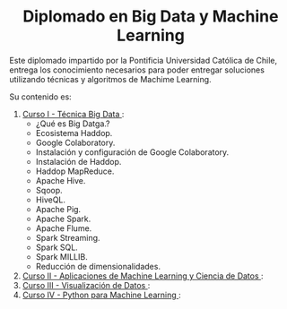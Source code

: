 <h1 align="center">Diplomado en Big Data y Machine Learning</h1>
<p>Este diplomado impartido por la Pontificia Universidad Católica de Chile, entrega los conocimiento necesarios para poder entregar soluciones utilizando técnicas y algoritmos de Machime Learning.</p>
<p>Su contenido es:</p>
<p>
  <ol>
    <li>
      <a href="https://github.com/mlevicoy/diplomado-data-science/blob/main/Resumen%20Curso%20I.pdf">
        Curso I - Técnica Big Data
      </a>:
      <ul>
        <li>¿Qué es Big Datga.?</li>
        <li>Ecosistema Haddop.</li>
        <li>Google Colaboratory.</li>
        <li>Instalación y configuración de Google Colaboratory.</li>
        <li>Instalación de Haddop.</li>
        <li>Haddop MapReduce.</li>
        <li>Apache Hive.</li>
        <li>Sqoop.</li>
        <li>HiveQL.</li>
        <li>Apache Pig.</li>
        <li>Apache Spark.</li>
        <li>Apache Flume.</li>
        <li>Spark Streaming.</li>
        <li>Spark SQL.</li>
        <li>Spark MILLIB.</li>
        <li>Reducción de dimensionalidades.</li>
      </ul>       
    </li>
    <li>
      <a href="https://github.com/mlevicoy/diplomado-data-science/blob/main/Resumen%20Curso%20II.pdf">
        Curso II - Aplicaciones de Machine Learning y Ciencia de Datos
      </a>:
    </li>
    <li>
      <a href="https://github.com/mlevicoy/diplomado-data-science/blob/main/Resumen%20Curso%20III.pdf">
        Curso III - Visualización de Datos
      </a>:
    </li>
    <li>
      <a href="https://github.com/mlevicoy/diplomado-data-science/blob/main/Resumen%20Curso%20IV.pdf">
        Curso IV - Python para Machine Learning
      </a>:
    </li>
  </ol>
</p>
